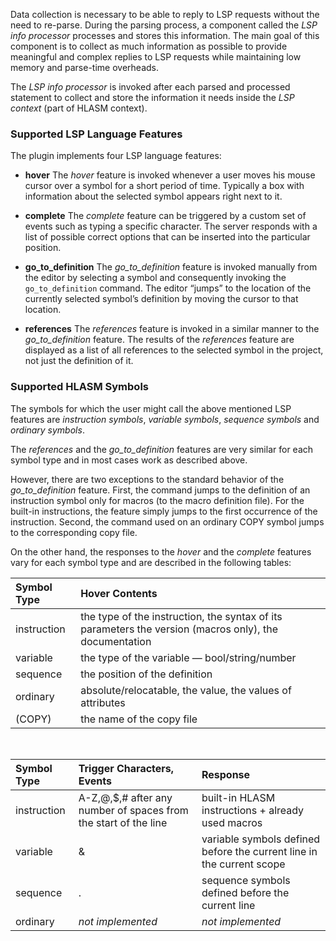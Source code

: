 Data collection is necessary to be able to reply to LSP requests without the need to re-parse. During the parsing process, a component called the *LSP info processor* processes and stores this information. The main goal of this component is to collect as much information as possible to provide meaningful and complex replies to LSP requests while maintaining low memory and parse-time overheads.

The *LSP info processor* is invoked after each parsed and processed statement to collect and store the information it needs inside the *LSP context* (part of HLASM context).

### Supported LSP Language Features

The plugin implements four LSP language features:

- **hover**
The *hover* feature is invoked whenever a user moves his mouse cursor over a symbol for a short period of time. Typically a box with  information about the selected symbol appears right next to it.

- **complete**
The *complete* feature can be triggered by a custom set of events such as typing a specific character. The server responds with a list of possible correct options that can be inserted into the particular position.

- **go_to_definition**
The *go_to_definition* feature is invoked manually from the editor by selecting a symbol and consequently invoking the `go_to_definition` command. The editor “jumps” to the location of the currently selected symbol’s definition by moving the cursor to that location.

- **references**
The *references* feature is invoked in a similar manner to the *go_to_definition* feature. The results of the *references* feature are displayed as a list of all references to the selected symbol in the project, not just the definition of it.

### Supported HLASM Symbols

The symbols for which the user might call the above mentioned LSP features are *instruction symbols*, *variable symbols*, *sequence symbols* and *ordinary symbols*.

The *references* and the *go_to_definition* features are very similar for each symbol type and in most cases work as described above.

However, there are two exceptions to the standard behavior of the *go_to_definition* feature. First, the command jumps to the definition of an instruction symbol only for macros (to the macro definition file). For the built-in instructions, the feature simply jumps to the first occurrence of the instruction. Second, the command used on an ordinary COPY symbol jumps to the corresponding copy file.

On the other hand, the responses to the *hover* and the *complete* features vary for each symbol type and are described in the following tables:

| **Symbol Type** | **Hover Contents**                                        |
|:----------------|:----------------------------------------------------------|
|instruction| the type of the instruction, the syntax of its parameters the version (macros only), the documentation|
| variable        | the type of the variable — bool/string/number             |
| sequence        | the position of the definition                            |
| ordinary        | absolute/relocatable, the value, the values of attributes |
| (COPY)          | the name of the copy file                                 |

<br />

| **Symbol Type** | **Trigger Characters, Events**        | **Response**                |
|:----------------|:--------------------------------------|:----------------------------|
|instruction| A-Z,@,$,\# after any number of spaces from the start of the line | built-in HLASM instructions + already used macros|
|variable|&                                       | variable symbols defined before the current line in the current scope|
|sequence|.                                       | sequence symbols defined before the current line   |
| ordinary        | *not implemented*                     | *not implemented*           |
